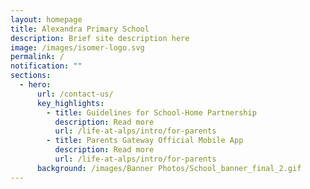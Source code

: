 ```yaml
---
layout: homepage
title: Alexandra Primary School
description: Brief site description here
image: /images/isomer-logo.svg
permalink: /
notification: ""
sections:
  - hero:
      url: /contact-us/
      key_highlights:
        - title: Guidelines for School-Home Partnership
          description: Read more
          url: /life-at-alps/intro/for-parents
        - title: Parents Gateway Official Mobile App
          description: Read more
          url: /life-at-alps/intro/for-parents
      background: /images/Banner Photos/School_banner_final_2.gif
---
```

